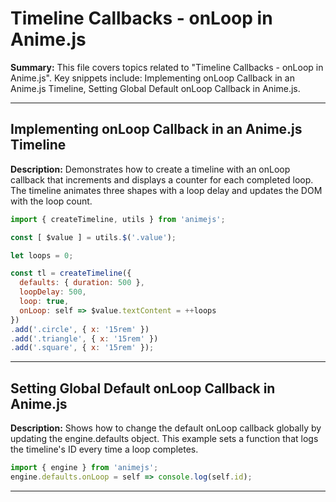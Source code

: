 # Timeline Callbacks - onLoop in Anime.js

**Summary:** This file covers topics related to "Timeline Callbacks - onLoop in Anime.js". Key snippets include: Implementing onLoop Callback in an Anime.js Timeline, Setting Global Default onLoop Callback in Anime.js.

---

## Implementing onLoop Callback in an Anime.js Timeline

**Description:** Demonstrates how to create a timeline with an onLoop callback that increments and displays a counter for each completed loop. The timeline animates three shapes with a loop delay and updates the DOM with the loop count.

```javascript
import { createTimeline, utils } from 'animejs';

const [ $value ] = utils.$('.value');

let loops = 0;

const tl = createTimeline({
  defaults: { duration: 500 },
  loopDelay: 500,
  loop: true,
  onLoop: self => $value.textContent = ++loops
})
.add('.circle', { x: '15rem' })
.add('.triangle', { x: '15rem' })
.add('.square', { x: '15rem' });
```

---

## Setting Global Default onLoop Callback in Anime.js

**Description:** Shows how to change the default onLoop callback globally by updating the engine.defaults object. This example sets a function that logs the timeline's ID every time a loop completes.

```javascript
import { engine } from 'animejs';
engine.defaults.onLoop = self => console.log(self.id);
```

---